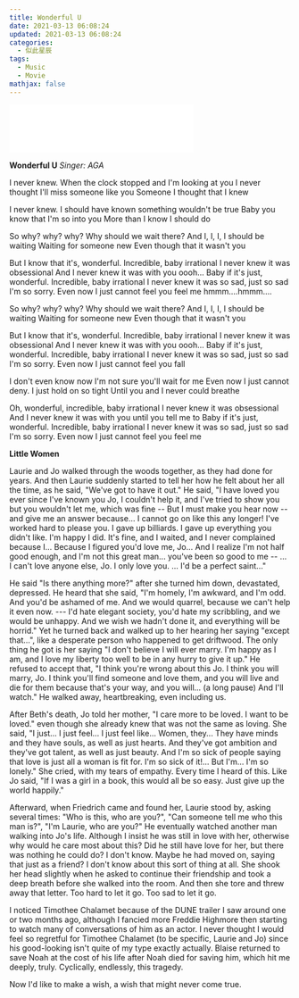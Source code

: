 ```yaml
---
title: Wonderful U
date: 2021-03-13 06:08:24
updated: 2021-03-13 06:08:24
categories:
  - 似此星辰
tags:
  - Music
  - Movie
mathjax: false
---
```



<iframe frameborder="no" border="0" marginwidth="0" marginheight="0" width=330 height=86 src="//music.163.com/outchain/player?type=2&id=1803528331&auto=1&height=66"></iframe>


**Wonderful U**
*Singer: AGA*

I never knew.
When the clock stopped and I'm looking at you
I never thought I'll miss someone like you
Someone I thought that I knew

I never knew.
I should have known something wouldn't be true
Baby you know that I'm so into you
More than I know I should do

So why? why? why? Why should we wait there?
And I, I, I, I should be waiting
Waiting for someone new
Even though that it wasn't you

But I know that it's, wonderful.
Incredible, baby irrational
I never knew it was obsessional
And I never knew it was with you oooh...
Baby if it's just, wonderful.
Incredible, baby irrational
I never knew it was so sad, just so sad
I'm so sorry.
Even now I just cannot feel you feel me
hmmm....hmmm....

So why? why? why? Why should we wait there?
And I, I, I, I should be waiting
Waiting for someone new
Even though that it wasn't you

But I know that it's, wonderful.
Incredible, baby irrational
I never knew it was obsessional
And I never knew it was with you oooh...
Baby if it's just, wonderful.
Incredible, baby irrational
I never knew it was so sad, just so sad
I'm so sorry.
Even now I just cannot feel you fall

I don't even know now I'm not sure you'll wait for me
Even now I just cannot deny.
I just hold on so tight
Until you and I never could breathe

Oh, wonderful, incredible, baby irrational
I never knew it was obsessional
And I never knew it was with you until you tell me to
Baby if it's just, wonderful.
Incredible, baby irrational
I never knew it was so sad, just so sad
I'm so sorry.
Even now I just cannot feel you feel me

<!--
作词 : AGA
作曲 : AGA
编曲 : AGA 江海迦


我从未知晓
当我凝望你之时 时间恍若戛然而止
我未曾想过会对你如此念念不忘
那个我曾认为对其一切都了如指掌的人
我也从不知道
或许我早该明白有些事并非能够得偿所愿
亲爱的 你应知我是多么沉醉痴迷于你
逾越我应保持冷静的界线

所以为何
我们为何苦苦等待
或许我本就应在此等候
昂首期盼新人而至
即便那人并不是你

我也会知道这是多么美妙的事情
令人难以置信 亲爱的 这甚至有些捉摸不透
我从未想过会深陷这无法抗拒的感受之中
我也从未想过是与你相伴
亲爱的 这种感觉精妙绝伦
令人难以置信 亲爱的 这甚至有些捉摸不透
而我却从不知这会如此令人悲恸欲绝
我对此深表歉意
甚至如今我都无法感受你所感知我爱的温热


所以为何
我们为何苦苦等待
或许我本就应在此等候
昂首期盼新人而至
即便那人并不是你

我也会知道这是多么美妙的事情
令人难以置信 亲爱的 这甚至有些捉摸不透
我从未想过会深陷这无法抗拒的感受之中
我也从未想过是与你相伴
亲爱的 这种感觉精妙绝伦
令人难以置信 亲爱的 这甚至有些捉摸不透
而我却从不知这会如此令人悲恸欲绝
我对此深表歉意
甚至如今我都无法感受到你已深深沦陷


我甚至都不知道
也不确定是否你将为我等候
即便如今 我也不可否认
只是紧紧将你拥入怀中
直至我们气咽声丝于这依偎间
.
精妙绝伦
令人难以置信 亲爱的 这甚至有些捉摸不透
我从未想过会深陷这无法抗拒的感受之中
我也从未想过是与你相伴直至你告知于我
亲爱的 这种感觉精妙绝伦
令人难以置信 亲爱的 这甚至有些捉摸不透
而我却从不知这会如此令人悲恸欲绝
我对此深表歉意
甚至如今我都无法感受你所感知我爱的温热


监制 : 舒文@Zoo Music
-->


**Little Women**

Laurie and Jo walked through the woods together, as they had done for years. And then Laurie suddenly started to tell her how he felt about her all the time, as he said, "We've got to have it out." He said, "I have loved you ever since I've known you Jo, I couldn't help it, and I've tried to show you but you wouldn't let me, which was fine -- But I must make you hear now -- and give me an answer because... I cannot go on like this any longer! I've worked hard to please you. I gave up billiards. I gave up everything you didn't like. I'm happy I did. It's fine, and I waited, and I never complained because I... Because I figured you'd love me, Jo... And I realize I'm not half good enough, and I'm not this great man... you've been so good to me -- ... I can't love anyone else, Jo. I only love you. ... I'd be a perfect saint..."

He said "Is there anything more?" after she turned him down, devastated, depressed. He heard that she said, "I'm homely, I'm awkward, and I'm odd. And you'd be ashamed of me. And we would quarrel, because we can't help it even now. --- I'd hate elegant society, you'd hate my scribbling, and we would be unhappy. And we wish we hadn't done it, and everything will be horrid." Yet he turned back and walked up to her hearing her saying "except that...", like a desperate person who happened to get driftwood. The only thing he got is her saying "I don't believe I will ever marry. I'm happy as I am, and I love my liberty too well to be in any hurry to give it up." He refused to accept that, "I think you're wrong about this Jo. I think you will marry, Jo. I think you'll find someone and love them, and you will live and die for them because that's your way, and you will... (a long pause) And I'll watch." He walked away, heartbreaking, even including us.
<!--He refused to believe that, take it, refused to accept that-->

After Beth's death, Jo told her mother, "I care more to be loved. I want to be loved." even though she already knew that was not the same as loving. She said, "I just... I just feel... I just feel like... Women, they... They have minds and they have souls, as well as just hearts. And they've got ambition and they've got talent, as well as just beauty. And I'm so sick of people saying that love is just all a woman is fit for. I'm so sick of it!... But I'm... I'm so lonely." She cried, with my tears of empathy. Every time I heard of this. Like Jo said, "If I was a girl in a book, this would all be so easy. Just give up the world happily."

Afterward, when Friedrich came and found her, Laurie stood by, asking several times: "Who is this, who are you?", "Can someone tell me who this man is?", "I'm Laurie, who are you?" He eventually watched another man walking into Jo's life. Although I insist he was still in love with her, otherwise why would he care most about this? Did he still have love for her, but there was nothing he could do? I don't know. Maybe he had moved on, saying that just as a friend? I don't know about this sort of thing at all. She shook her head slightly when he asked to continue their friendship and took a deep breath before she walked into the room. And then she tore and threw away that letter. Too hard to let it go. Too sad to let it go.

I noticed Timothee Chalamet because of the DUNE trailer I saw around one or two months ago, although I fancied more Freddie Highmore then starting to watch many of conversations of him as an actor. I never thought I would feel so regretful for Timothee Chalamet (to be specific, Laurie and Jo) since his good-looking isn't quite of my type exactly actually. Blaise returned to save Noah at the cost of his life after Noah died for saving him, which hit me deeply, truly. Cyclically, endlessly, this tragedy.
<!--
循环往复，无休无止
after a long pause
-->

Now I'd like to make a wish, a wish that might never come true.


